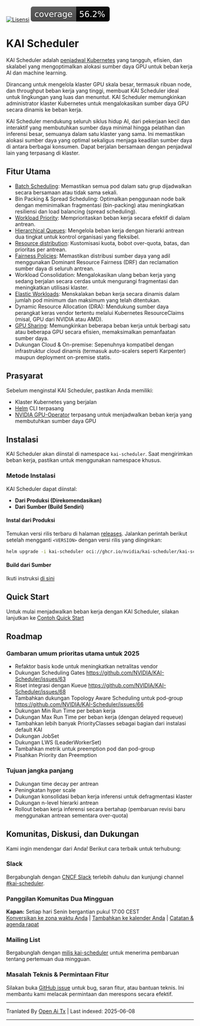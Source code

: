 [![Lisensi](https://img.shields.io/badge/License-Apache_2.0-blue.svg)](LICENSE) [![Cakupan](https://github.com/NVIDIA/KAI-Scheduler/raw/coverage-badge/badges/coverage.svg)](https://github.com/NVIDIA/KAI-Scheduler/blob/main/.github/workflows/update-coverage-badge.yaml)
# KAI Scheduler
KAI Scheduler adalah [penjadwal Kubernetes](https://kubernetes.io/docs/concepts/scheduling-eviction/kube-scheduler/) yang tangguh, efisien, dan skalabel yang mengoptimalkan alokasi sumber daya GPU untuk beban kerja AI dan machine learning.

Dirancang untuk mengelola klaster GPU skala besar, termasuk ribuan node, dan throughput beban kerja yang tinggi, membuat KAI Scheduler ideal untuk lingkungan yang luas dan menuntut.
KAI Scheduler memungkinkan administrator klaster Kubernetes untuk mengalokasikan sumber daya GPU secara dinamis ke beban kerja.

KAI Scheduler mendukung seluruh siklus hidup AI, dari pekerjaan kecil dan interaktif yang membutuhkan sumber daya minimal hingga pelatihan dan inferensi besar, semuanya dalam satu klaster yang sama.
Ini memastikan alokasi sumber daya yang optimal sekaligus menjaga keadilan sumber daya di antara berbagai konsumen.
Dapat berjalan bersamaan dengan penjadwal lain yang terpasang di klaster.

## Fitur Utama
* [Batch Scheduling](https://raw.githubusercontent.com/NVIDIA/KAI-Scheduler/main/docs/batch/README.md): Memastikan semua pod dalam satu grup dijadwalkan secara bersamaan atau tidak sama sekali.
* Bin Packing & Spread Scheduling: Optimalkan penggunaan node baik dengan meminimalkan fragmentasi (bin-packing) atau meningkatkan resiliensi dan load balancing (spread scheduling).
* [Workload Priority](https://raw.githubusercontent.com/NVIDIA/KAI-Scheduler/main/docs/priority/README.md): Memprioritaskan beban kerja secara efektif di dalam antrean.
* [Hierarchical Queues](https://raw.githubusercontent.com/NVIDIA/KAI-Scheduler/main/docs/queues/README.md): Mengelola beban kerja dengan hierarki antrean dua tingkat untuk kontrol organisasi yang fleksibel.
* [Resource distribution](https://raw.githubusercontent.com/NVIDIA/KAI-Scheduler/main/docs/fairness/README.md#resource-division-algorithm): Kustomisasi kuota, bobot over-quota, batas, dan prioritas per antrean.
* [Fairness Policies](https://raw.githubusercontent.com/NVIDIA/KAI-Scheduler/main/docs/fairness/README.md#reclaim-strategies): Memastikan distribusi sumber daya yang adil menggunakan Dominant Resource Fairness (DRF) dan reclamation sumber daya di seluruh antrean.
* Workload Consolidation: Mengalokasikan ulang beban kerja yang sedang berjalan secara cerdas untuk mengurangi fragmentasi dan meningkatkan utilisasi klaster.
* [Elastic Workloads](https://raw.githubusercontent.com/NVIDIA/KAI-Scheduler/main/docs/elastic/README.md): Menskalakan beban kerja secara dinamis dalam jumlah pod minimum dan maksimum yang telah ditentukan.
* Dynamic Resource Allocation (DRA): Mendukung sumber daya perangkat keras vendor tertentu melalui Kubernetes ResourceClaims (misal, GPU dari NVIDIA atau AMD).
* [GPU Sharing](https://raw.githubusercontent.com/NVIDIA/KAI-Scheduler/main/docs/gpu-sharing/README.md): Memungkinkan beberapa beban kerja untuk berbagi satu atau beberapa GPU secara efisien, memaksimalkan pemanfaatan sumber daya.
* Dukungan Cloud & On-premise: Sepenuhnya kompatibel dengan infrastruktur cloud dinamis (termasuk auto-scalers seperti Karpenter) maupun deployment on-premise statis.

## Prasyarat
Sebelum menginstal KAI Scheduler, pastikan Anda memiliki:

- Klaster Kubernetes yang berjalan
- [Helm](https://helm.sh/docs/intro/install) CLI terpasang
- [NVIDIA GPU-Operator](https://github.com/NVIDIA/gpu-operator) terpasang untuk menjadwalkan beban kerja yang membutuhkan sumber daya GPU

## Instalasi
KAI Scheduler akan diinstal di namespace `kai-scheduler`. Saat mengirimkan beban kerja, pastikan untuk menggunakan namespace khusus.

### Metode Instalasi
KAI Scheduler dapat diinstal:

- **Dari Produksi (Direkomendasikan)**
- **Dari Sumber (Build Sendiri)**

#### Instal dari Produksi
Temukan versi rilis terbaru di halaman [releases](https://github.com/NVIDIA/KAI-Scheduler/releases).
Jalankan perintah berikut setelah mengganti `<VERSION>` dengan versi rilis yang diinginkan:
```sh
helm upgrade -i kai-scheduler oci://ghcr.io/nvidia/kai-scheduler/kai-scheduler -n kai-scheduler --create-namespace --version <VERSION>
```
#### Build dari Sumber
Ikuti instruksi [di sini](https://raw.githubusercontent.com/NVIDIA/KAI-Scheduler/main/docs/developer/building-from-source.md)

## Quick Start
Untuk mulai menjadwalkan beban kerja dengan KAI Scheduler, silakan lanjutkan ke [Contoh Quick Start](https://raw.githubusercontent.com/NVIDIA/KAI-Scheduler/main/docs/quickstart/README.md)

## Roadmap

### Gambaran umum prioritas utama untuk 2025
* Refaktor basis kode untuk meningkatkan netralitas vendor
* Dukungan Scheduling Gates https://github.com/NVIDIA/KAI-Scheduler/issues/63
* Riset integrasi dengan Kueue https://github.com/NVIDIA/KAI-Scheduler/issues/68
* Tambahkan dukungan Topology Aware Scheduling untuk pod-group https://github.com/NVIDIA/KAI-Scheduler/issues/66
* Dukungan Min Run Time per beban kerja
* Dukungan Max Run Time per beban kerja (dengan delayed requeue)
* Tambahkan lebih banyak PriorityClasses sebagai bagian dari instalasi default KAI
* Dukungan JobSet
* Dukungan LWS (LeaderWorkerSet)
* Tambahkan metrik untuk preemption pod dan pod-group
* Pisahkan Priority dan Preemption

### Tujuan jangka panjang
* Dukungan time decay per antrean
* Peningkatan hyper scale
* Dukungan konsolidasi beban kerja inferensi untuk defragmentasi klaster
* Dukungan n-level hierarki antrean
* Rollout beban kerja inferensi secara bertahap (pembaruan revisi baru menggunakan antrean sementara over-quota)

## Komunitas, Diskusi, dan Dukungan

Kami ingin mendengar dari Anda! Berikut cara terbaik untuk terhubung:

### Slack
Bergabunglah dengan [CNCF Slack](https://communityinviter.com/apps/cloud-native/cncf) terlebih dahulu dan kunjungi channel [#kai-scheduler](https://cloud-native.slack.com/archives/kai-scheduler).

### Panggilan Komunitas Dua Mingguan  
**Kapan:** Setiap hari Senin bergantian pukul 17:00 CEST  
[Konversikan ke zona waktu Anda](https://dateful.com/time-zone-converter?t=17&tz2=Germany) | [Tambahkan ke kalender Anda](https://calendar.google.com/calendar/event?action=TEMPLATE&tmeid=N2Q2bjhoNXAzMGc0cWpnZTQ4OGtpdXFhanFfMjAyNTA2MDlUMTUwMDAwWiAxZjQ2OTZiOWVlM2JiMWE1ZWIzMTAwODBkNDZiZmMwMDZjNTUxYWFiZmU1YTM3ZGM2YTc0NTFhYmNhMmE1ODk0QGc&tmsrc=1f4696b9ee3bb1a5eb310080d46bfc006c551aabfe5a37dc6a7451abca2a5894%40group.calendar.google.com&scp=ALL)  | [Catatan & agenda rapat](https://docs.google.com/document/d/13K7NGdPebOstlrsif1YLjGz1x-aJafMXeIgqbO7WghI/edit?usp=sharing)

### Mailing List  
Bergabunglah dengan [milis kai-scheduler](https://groups.google.com/g/kai-scheduler) untuk menerima pembaruan tentang pertemuan dua mingguan.

### Masalah Teknis & Permintaan Fitur  
Silakan buka [GitHub issue](https://github.com/NVIDIA/KAI-Scheduler/issues/new/choose) untuk bug, saran fitur, atau bantuan teknis. Ini membantu kami melacak permintaan dan merespons secara efektif.


---


Tranlated By [Open Ai Tx](https://github.com/OpenAiTx/OpenAiTx) | Last indexed: 2025-06-08


---